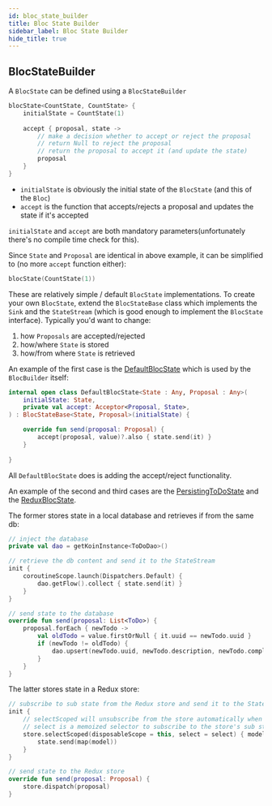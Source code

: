```yaml
---
id: bloc_state_builder
title: Bloc State Builder
sidebar_label: Bloc State Builder
hide_title: true
---
```


## BlocStateBuilder

A `BlocState` can be defined using a `BlocStateBuilder`

```kotlin
blocState<CountState, CountState> {  
    initialState = CountState(1)
 
    accept { proposal, state ->
        // make a decision whether to accept or reject the proposal
        // return Null to reject the proposal
        // return the proposal to accept it (and update the state)
        proposal
    }
}
```

- `initialState` is obviously the initial state of the `BlocState` (and this of the `Bloc`)
- `accept` is the function that accepts/rejects a proposal and updates the state if it's accepted

`initialState` and `accept` are both mandatory parameters(unfortunately there's no compile time check for this).

Since `State` and `Proposal` are identical in above example, it can be simplified to (no more `accept` function either):

```kotlin
blocState(CountState(1))
```

These are relatively simple / default `BlocState` implementations.
To create your own `BlocState`, extend the `BlocStateBase` class which implements the `Sink` and the `StateStream` (which is good enough to implement the `BlocState` interface). 
Typically you'd want to change:
1. how `Proposals` are accepted/rejected
2. how/where `State` is stored
3. how/from where `State` is retrieved

An example of the first case is the [DefaultBlocState](https://github.com/1gravity/Kotlin-Bloc/blob/feature/documentation/bloc-core/src/commonMain/kotlin/com/onegravity/bloc/state/DefaultBlocState.kt) which is used by the `BlocBuilder` itself:

```kotlin
internal open class DefaultBlocState<State : Any, Proposal : Any>(
    initialState: State,
    private val accept: Acceptor<Proposal, State>,
) : BlocStateBase<State, Proposal>(initialState) {

    override fun send(proposal: Proposal) {
        accept(proposal, value)?.also { state.send(it) }
    }
    
}
```

All `DefaultBlocState` does is adding the accept/reject functionality.

An example of the second and third cases are the [PersistingToDoState](https://github.com/1gravity/Kotlin-Bloc/blob/feature/documentation/bloc-samples/src/commonMain/kotlin/com/onegravity/bloc/sample/todo/PersistingToDoState.kt) and the [ReduxBlocState](https://github.com/1gravity/Kotlin-Bloc/blob/feature/documentation/bloc-redux/src/commonMain/kotlin/com/onegravity/bloc/redux/ReduxBlocState.kt).

The former stores state in a local database and retrieves if from the same db:

```kotlin
// inject the database
private val dao = getKoinInstance<ToDoDao>()

// retrieve the db content and send it to the StateStream
init {
    coroutineScope.launch(Dispatchers.Default) {
        dao.getFlow().collect { state.send(it) }
    }
}

// send state to the database
override fun send(proposal: List<ToDo>) {
    proposal.forEach { newTodo ->
        val oldTodo = value.firstOrNull { it.uuid == newTodo.uuid }
        if (newTodo != oldTodo) {
            dao.upsert(newTodo.uuid, newTodo.description, newTodo.completed)
        }
    }
}
```

The latter stores state in a Redux store:

```kotlin
// subscribe to sub state from the Redux store and send it to the StateStream
init {
    // selectScoped will unsubscribe from the store automatically when the Bloc is destroyed
    // select is a memoized selector to subscribe to the store's sub state
    store.selectScoped(disposableScope = this, select = select) { model ->
        state.send(map(model))
    }
}

// send state to the Redux store
override fun send(proposal: Proposal) {
    store.dispatch(proposal)
}
```